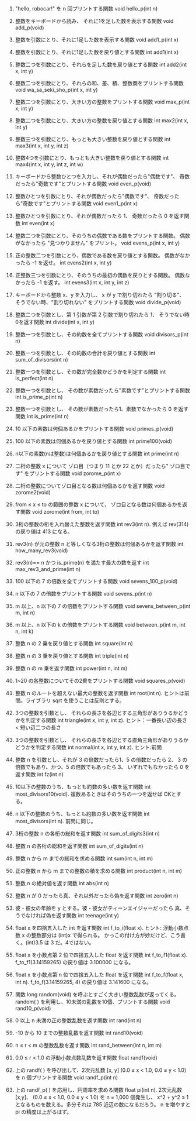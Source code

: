 1. "hello, robocar!" を n 回プリントする関数 void hello_p(int n)

1. 整数をキーボードから読み、
それに1を足した数を表示する関数
void add_p(void)

1. 整数を引数にとり、それに1足した数を表示する関数
void add1_p(int x)

1. 整数を引数にとり、それに1足した数を戻り値とする関数
int add1(int x)

1. 整数二つを引数にとり、それらを足した数を戻り値とする関数
int add2(int x, int y)

1. 整数二つを引数にとり、それらの和、差、積、整数商をプリントする関数
void wa_sa_seki_sho_p(int x, int y)

1. 整数二つを引数にとり、大きい方の整数をプリントする関数
void max_p(int x, int y)

1. 整数二つを引数にとり、大きい方の整数を戻り値とする関数
int max2(int x, int y)

1. 整数三つを引数にとり、もっとも大きい整数を戻り値とする関数
int max3(int x, int y, int z)

1. 整数4つを引数にとり、もっとも大きい整数を戻り値とする関数
int max4(int x, int y, int z, int w)

1. キーボードから整数ひとつを入力し、それが偶数だったら"偶数です"、
奇数だったら"奇数です"とプリントする関数
void even_p(void)

1. 整数ひとつを引数にとり、それが偶数だったら"偶数です"、
奇数だったら"奇数です"とプリントする関数
void even1_p(int x)

1. 整数ひとつを引数にとり、それが偶数だったら 1、
奇数だったら 0 を返す関数
int even(int x)

1. 整数二つを引数にとり、そのうちの偶数である数をプリントする関数。
偶数がなかったら "見つかりません" をプリント。
void evens_p(int x, int y)

1. 正の整数二つを引数にとり、偶数である数を戻り値とする関数。
偶数がなかったら -1 を返せ。
int evens2(int x, int y)

1. 正整数三つを引数にとり、そのうちの最初の偶数を戻りとする関数。
偶数なかったら -1 を返す。
int evens3(int x, int y, int z)

1. キーボードから整数 x、y を入力し、
x が y で割り切れたら "割り切る"、
そうでない時、"割り切れない" をプリントする関数
void divide_p(void)

1. 整数二つを引数とし、第 1 引数が第 2 引数で割り切れたら 1、
そうでない時 0を返す関数
int divide(int x, int y)

1. 整数一つを引数とし、その約数を全てプリントする関数
void divisors_p(int n)

1. 整数一つを引数とし、その約数の合計を戻り値とする関数
int sum_of_divisors(int n)

1. 整数一つを引数とし、その数が完全数かどうかを判定する関数
int is_perfect(int n)

1. 整数一つを引数とし、
その数が素数だったら"素数です"とプリントする関数
int is_prime_p(int n)

1. 整数一つを引数とし、
その数が素数だったら1、素数でなかったら 0 を返す関数
int is_prime(int n)

1. 10 以下の素数は何個あるかをプリントする関数
void primes_p(void)

1. 100 以下の素数は何個あるかを戻り値とする関数
int prime100(void)

1. n以下の素数(nは整数)は何個あるかを戻り値とする関数
int prime(int n)

1. 二桁の整数 x について
ゾロ目（つまり 11 とか 22 とか）だったら"
ゾロ目です"
をプリントする関数
void zorome_p(int x)

1. 二桁の整数についてゾロ目となる数は何個あるかを返す関数
void zorome2(void)

1. from &le; x &le; to の範囲の整数 x について、
ゾロ目となる数は何個あるかを返す関数
void zorome(int from, int to)

1. 3桁の整数の桁を入れ替えた整数を返す関数
int rev3(int n). 例えば rev(314) の戻り値は 413 になる。

1. rev3(n) が元の整数 n と等しくなる3桁の整数は何個あるかを返す関数
int how_many_rev3(void)

1. rev3(n)== n かつ is_prime(n) を満たす最大の数を返す
int max_rev3_and_prime(int n)

1. 100 以下の 7 の倍数を全てプリントする関数
void sevens_100_p(void)

1. n 以下の 7 の倍数をプリントする関数
void sevens_p(int n)

1. m 以上、n 以下の 7 の倍数をプリントする関数
void sevens_between_p(int m, int n)

1. m 以上、n 以下の k の倍数をプリントする関数
void between_p(int m, int n, int k)

1. 整数 n の 2 乗を戻り値とする関数
int square(int n)

1. 整数 n の 3 乗を戻り値とする関数
int triple(int n)

1. 整数 n の m 乗を返す関数
int power(int n, int m)

1. 1~20 の各整数についてその2乗をプリントする関数
void squares_p(void)

1. 整数 n のルートを超えない最大の整数を返す関数
int root(int n).
ヒントは前問。ライブラリ sqrt を使うことは反則とする。

1. 3つの整数を引数とし、
それらの長さを各辺とする三角形がありうるかどうかを判定する関数
int triangle(int x, int y, int z).
ヒント：一番長い辺の長さ &lt; 短い辺二つの長さ

1. 3つの整数を引数とし、
それらの長さを各辺とする直角三角形がありうるかどうかを判定する関数
int normal(int x, int y, int z).
ヒント:前問

1. 整数 n を引数とし、それが 3 の倍数だったら1、5 の倍数だったら 2、
3 の倍数でもあり、かつ、5 の倍数でもあったら 3、
いずれでもなかったら 0 を返す関数
int fz(int n)

1. 10以下の整数のうち、もっとも約数の多い数を返す関数
int most_divisors10(void).
複数あるときはそのうちの一つを返せば OKとする。

1. n 以下の整数のうち、もっとも約数の多い数を返す関数
int most_divisors(int n).
前問に同じ。

1. 3桁の整数 n の各桁の総和を返す関数
int sum_of_digits3(int n)

1. 整数 n の各桁の総和を返す関数
int sum_of_digits(int n)

1. 整数 n から m までの総和を求める関数
int sum(int n, int m)

1. 正の整数 n から m までの整数の積を求める関数
int product(int n, int m)

1. 整数 n の絶対値を返す関数
int abs(int n)

1. 整数 n が 0 だったら真、それ以外だったら偽を返す関数
int zero(int n)

1. 彼・彼女の年齢を y とする。彼・彼女がティーンエイジャーだったら
真、そうでなければ偽を返す関数
int teenage(int y)

1. float x を四捨五入した int を返す関数
int f_to_i(float x).
ヒント: 浮動小数点数 x の整数部分は (int)x で得られる。
かっこの付け方が妙だけど、こう書く。(int)3.5 は 3 だ。4ではない。

1. float x を小数点第 2 位で四捨五入した float を返す関数
int f_to_f1(float x).
f_to_f1(3.14159265) の戻り値は 3.100000 になる。

1. float x を小数点第 n 位で四捨五入した float を返す関数
int f_to_f(float x, int n).
f_to_f(3.14159265, 4) の戻り値は 3.141600
になる。

1. 関数 long random(void) を呼ぶとすごく大きい整数乱数が返ってくる。
random( ) を利用し、10未満の乱数を10個、プリントする関数
void rand10_p(void)

1. 0 以上 n 未満の正の整数乱数を返す関数
int rand(int n)

1. -10 から 10 までの整数乱数を返す関数
int rand10(void)

1. n &le; r &lt; m の整数乱数を返す関数
int rand_between(int n, int m)

1. 0.0 &le; r &lt; 1.0 の浮動小数点数乱数を返す関数
float randf(void)

1. 上の randf( ) を呼び出して、2次元乱数 [x, y]
(0.0 &le; x &lt; 1.0, 0.0 &le; y &lt; 1.0)
を n 個プリントする関数
void randf_p(int n)

1. 上の randf_p( ) を応用し、円周率を求める関数
float pi(int n).
2次元乱数 [x,y]、
(0.0 &le; x &lt; 1.0, 0.0 &le; y &lt; 1.0)
を n = 1,000 個発生し、
x^2 + y^2 &le; 1 となるものを数える。多分それは 785 近辺の数になるだろう。
n を増やすと pi の精度は上がるはず。

